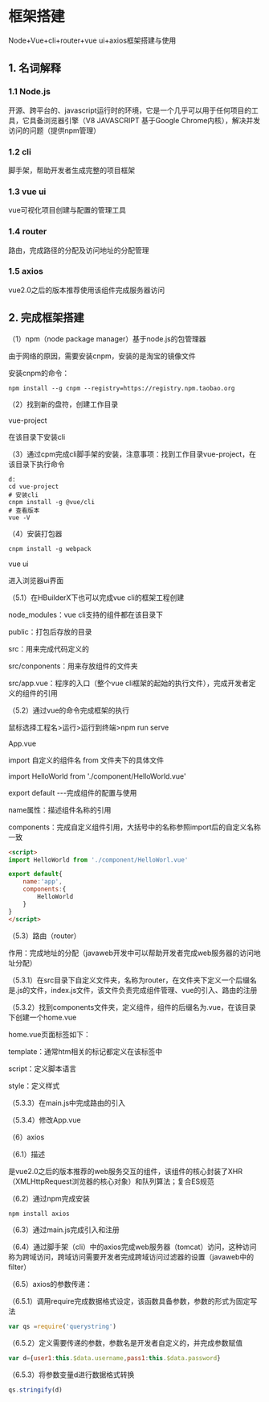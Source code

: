 # 框架搭建

Node+Vue+cli+router+vue ui+axios框架搭建与使用

## 1. 名词解释

### 1.1 Node.js

开源、跨平台的、javascript运行时的环境，它是一个几乎可以用于任何项目的工具，它具备浏览器引擎（V8 JAVASCRIPT 基于Google Chrome内核），解决并发访问的问题（提供npm管理）

### 1.2 cli

脚手架，帮助开发者生成完整的项目框架

### 1.3 vue ui

vue可视化项目创建与配置的管理工具

### 1.4 router

路由，完成路径的分配及访问地址的分配管理

### 1.5 axios

vue2.0之后的版本推荐使用该组件完成服务器访问

## 2. 完成框架搭建

（1）npm（node package manager）基于node.js的包管理器

由于网络的原因，需要安装cnpm，安装的是淘宝的镜像文件

安装cnpm的命令：

~~~shell
npm install --g cnpm --registry=https://registry.npm.taobao.org
~~~

（2）找到新的盘符，创建工作目录

vue-project

在该目录下安装cli

（3）通过cpm完成cli脚手架的安装，注意事项：找到工作目录vue-project，在该目录下执行命令

~~~shell
d:
cd vue-project
# 安装cli
cnpm install -g @vue/cli
# 查看版本
vue -V
~~~

（4）安装打包器

~~~shell
cnpm install -g webpack
~~~

vue ui

进入浏览器ui界面

（5.1）在HBuilderX下也可以完成vue cli的框架工程创建

node_modules：vue cli支持的组件都在该目录下

public：打包后存放的目录

src：用来完成代码定义的

src/conponents：用来存放组件的文件夹

src/app.vue：程序的入口（整个vue cli框架的起始的执行文件），完成开发者定义的组件的引用

（5.2）通过vue的命令完成框架的执行

鼠标选择工程名>运行>运行到终端>npm run serve

App.vue

import 自定义的组件名 from 文件夹下的具体文件

import HelloWorld from './component/HelloWorld.vue'

export default	---完成组件的配置与使用

name属性：描述组件名称的引用

components：完成自定义组件引用，大括号中的名称参照import后的自定义名称一致

~~~html
<script>
import HelloWorld from './component/HelloWorl.vue'

export default{
	name:'app',
    components:{
        HelloWorld
    }
}
</script>
~~~

（5.3）路由（router）

作用：完成地址的分配（javaweb开发中可以帮助开发者完成web服务器的访问地址分配）

（5.3.1）在src目录下自定义文件夹，名称为router，在文件夹下定义一个后缀名是.js的文件，index.js文件，该文件负责完成组件管理、vue的引入、路由的注册

（5.3.2）找到components文件夹，定义组件，组件的后缀名为.vue，在该目录下创建一个home.vue

home.vue页面标签如下：

template：通常htm相关的标记都定义在该标签中

script：定义脚本语言

style：定义样式

（5.3.3）在main.js中完成路由的引入

（5.3.4）修改App.vue

（6）axios

（6.1）描述

是vue2.0之后的版本推荐的web服务交互的组件，该组件的核心封装了XHR（XMLHttpRequest浏览器的核心对象）和队列算法；复合ES规范

（6.2）通过npm完成安装

~~~powershell
npm install axios
~~~

（6.3）通过main.js完成引入和注册

（6.4）通过脚手架（cli）中的axios完成web服务器（tomcat）访问，这种访问称为跨域访问，跨域访问需要开发者完成跨域访问过滤器的设置（javaweb中的filter）

（6.5）axios的参数传递：

（6.5.1）调用require完成数据格式设定，该函数具备参数，参数的形式为固定写法

~~~javascript
var qs =require('querystring')
~~~

（6.5.2）定义需要传递的参数，参数名是开发者自定义的，并完成参数赋值

~~~javascript
var d={user1:this.$data.username,pass1:this.$data.password}
~~~

（6.5.3）将参数变量d进行数据格式转换

~~~javascript
qs.stringify(d)
~~~

